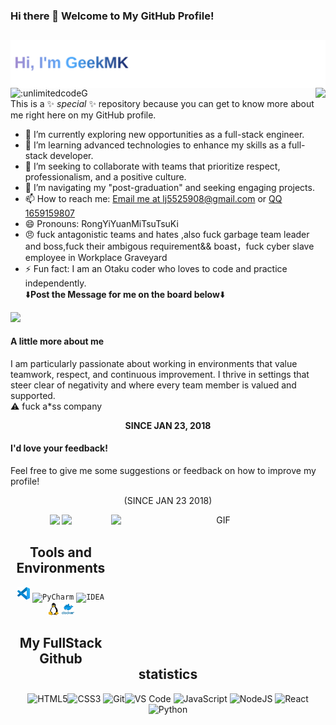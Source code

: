 ### Hi there 👋 Welcome to My GitHub Profile! 
<h2><a href="https://github.com/unlimitedcodeG"><img src="https://raw.githubusercontent.com/unlimitedcodeG/unlimitedcodeG/main/hi_geekmk.svg" align="left" /></a>  
  <img src="https://api-weather-icon.moeworld.top/weather-icon-moedog-and-xiaokong-proxy?city=%e5%8f%b0%e5%b7%9e" align="right"></h2>   

![:unlimitedcodeG](https://count.getloli.com/@:unlimitedcodeG?theme=booru-lewd)  
This is a ✨ _special_ ✨ repository because you can get to know more about me right here on my GitHub profile.
- 🔭 I’m currently exploring new opportunities as a full-stack engineer.
- 🌱 I’m learning advanced technologies to enhance my skills as a full-stack developer.
- 👯 I’m seeking to collaborate with teams that prioritize respect, professionalism, and a positive culture.
- 🤔 I’m navigating my "post-graduation" and seeking engaging projects.
- 📫 How to reach me: [Email me at lj5525908@gmail.com](mailto:lj5525908@gmail.com) or [QQ 1659159807](#)
- 😄 Pronouns: RongYiYuanMiTsuTsuKi
- :angry: fuck antagonistic  teams and hates ,also fuck garbage team leader and boss,fuck their ambigous requirement&& boast，fuck cyber slave employee in Workplace Graveyard
- ⚡ Fun fact: I am an Otaku coder who loves to code and practice independently.   
⬇️**Post the Message for me on the board below**⬇️

[![](https://chat-room.moeworld.top/room/@GeekMK/svg?width=600&height=150&limit=20&theme=light&title=GeekMK@github:%20~&fontSize=13)](https://chat-room.moeworld.top/room/@GeekMk?title=GeekMK的Github留言板)
#### A little more about me
I am particularly passionate about working in environments that value teamwork, respect, and continuous improvement. I thrive in settings that steer clear of negativity and where every team member is valued and supported.  
⚠️ fuck a*ss company

<div align="center">
<strong>SINCE JAN 23, 2018</strong>
</div>

#### I'd love your feedback!
Feel free to give me some suggestions or feedback on how to improve my profile!

<div align=center>
(SINCE JAN 23 2018)

<!--💬 Ask me about ... -->
![](https://github-readme-stats.vercel.app/api?username=unlimitedcodeG&show_icons=true&count_private=true&hide=stars&theme=tokyonight)
<img align="right" alt="GIF" src="https://github.com/abhisheknaiidu/abhisheknaiidu/blob/master/code.gif?raw=true" width="343" height="220" title="Do what you like, and do it best!"> 
![](https://github-readme-stats.vercel.app/api/top-langs/?username=unlimitedcodeG&hide=html,css,tsql,python,perl&layout=compact&langs_count=6&theme=tokyonight&v=2)
<div align=center>
<h2>Tools and Environments</h2>
<code><img height="20" src="https://raw.githubusercontent.com/github/explore/80688e429a7d4ef2fca1e82350fe8e3517d3494d/topics/visual-studio-code/visual-studio-code.png" alt="VSCode" title="VSCode"></code>
<code><img height="20" src="https://img.icons8.com/color/48/000000/pycharm.png" alt="PyCharm" title="PyCharm"></code>
<code><img height="20" src="https://img.icons8.com/color/48/000000/intellij-idea.png" alt="IDEA" title="IDEA"></code>
<code><img height="20" src="https://raw.githubusercontent.com/github/explore/80688e429a7d4ef2fca1e82350fe8e3517d3494d/topics/linux/linux.png" alt="Linux" title="Linux"></code>
<code><img height="20" src="https://raw.githubusercontent.com/github/explore/80688e429a7d4ef2fca1e82350fe8e3517d3494d/topics/docker/docker.png" alt="Docker" title="Docker"></code>
<br>
</div>

## My FullStack Github statistics

<div align=center>
<img alt="HTML5" src="https://img.shields.io/badge/html5%20-%23E34F26.svg?&style=for-the-badge&logo=html5&logoColor=white"/><img alt="CSS3" src="https://img.shields.io/badge/css3%20-%231572B6.svg?&style=for-the-badge&logo=css3&logoColor=white"/>
<img alt="Git" src="https://img.shields.io/badge/-Git-%23F05032?style=for-the-badge&logo=git&logoColor=%23ffffff"/><img alt="VS Code" src="https://img.shields.io/badge/-VSCode-%23007ACC?style=for-the-badge&logo=visual-studio-code"/>
<img alt="JavaScript" src="https://img.shields.io/badge/-JavaScript-%23F7DF1C?style=for-the-badge&logo=javascript&logoColor=000000&labelColor=%23F7DF1C&color=%23FFCE5A"/>
<img alt="NodeJS" src="https://img.shields.io/badge/node.js%20-%2343853D.svg?&style=for-the-badge&logo=node.js&logoColor=white"/>
<img alt="React" src="https://img.shields.io/badge/react%20-%2320232a.svg?&style=for-the-badge&logo=react&logoColor=%2361DAFB"/>
<img alt="Python" src="https://img.shields.io/badge/python%20-%2314354C.svg?&style=for-the-badge&logo=python&logoColor=white"/>
</div>

